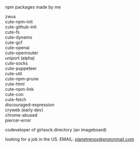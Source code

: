 npm packages made by me

zwus      
cute-npm-init     
cute-github-init      
cute-fs      
cute-dynamo      
cute-gcf      
cute-openai      
cute-openrouter      
uniport (alpha)      
cute-socks      
cute-puppeteer      
cute-util      
cute-npm-prune      
cute-html      
cute-npm-link      
cute-con      
cute-fetch      
discouraged-expression      
cryweb (early dev)      
chrome-abused      
piercer-error      

codeveloper of girlsock.directory (an imageboard)

looking for a job in the US. EMAIL: planetrenox@protonmail.com
